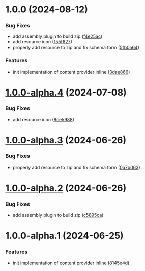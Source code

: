 # 1.0.0 (2024-08-12)


### Bug Fixes

* add assembly plugin to build zip ([f4e25ac](https://github.com/gravitee-io/gravitee-resource-content-provider-inline/commit/f4e25ac34f596440eae8d628b7871ce04b5fafd5))
* add resource icon ([155f627](https://github.com/gravitee-io/gravitee-resource-content-provider-inline/commit/155f6278ed604c1bb4c6b2b30fc6596a3b73c6f4))
* properly add resource to zip and fix schema form ([5fb0a64](https://github.com/gravitee-io/gravitee-resource-content-provider-inline/commit/5fb0a645e87a61b52e845516fbcbad6d20dbf2a7))


### Features

* init implementation of content provider inline ([3dae866](https://github.com/gravitee-io/gravitee-resource-content-provider-inline/commit/3dae866cc940f1bba6f22e0b63fa02faf6e9099e))

# [1.0.0-alpha.4](https://github.com/gravitee-io/gravitee-resource-content-provider-inline/compare/1.0.0-alpha.3...1.0.0-alpha.4) (2024-07-08)


### Bug Fixes

* add resource icon ([8ce5988](https://github.com/gravitee-io/gravitee-resource-content-provider-inline/commit/8ce5988ca3dc64af98d210be56d749456efb553d))

# [1.0.0-alpha.3](https://github.com/gravitee-io/gravitee-resource-content-provider-inline/compare/1.0.0-alpha.2...1.0.0-alpha.3) (2024-06-26)


### Bug Fixes

* properly add resource to zip and fix schema form ([0a7b063](https://github.com/gravitee-io/gravitee-resource-content-provider-inline/commit/0a7b063f861de65613e65d274bdcc64e2ab62815))

# [1.0.0-alpha.2](https://github.com/gravitee-io/gravitee-resource-content-provider-inline/compare/1.0.0-alpha.1...1.0.0-alpha.2) (2024-06-26)


### Bug Fixes

* add assembly plugin to build zip ([c5895ca](https://github.com/gravitee-io/gravitee-resource-content-provider-inline/commit/c5895ca66e92598773ef763fae13fedd7e2b8aa3))

# 1.0.0-alpha.1 (2024-06-25)


### Features

* init implementation of content provider inline ([8145e4d](https://github.com/gravitee-io/gravitee-resource-content-provider-inline/commit/8145e4d753fd9379d836cce45cf429d4af0b3f25))
